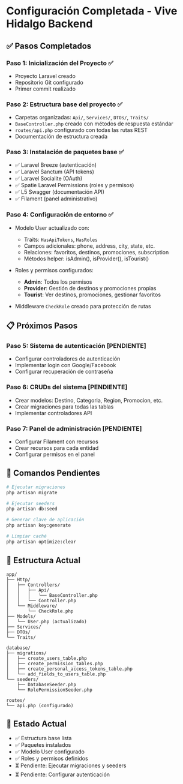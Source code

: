 # Configuración Completada - Vive Hidalgo Backend

## ✅ Pasos Completados

### Paso 1: Inicialización del Proyecto ✅
- Proyecto Laravel creado
- Repositorio Git configurado
- Primer commit realizado

### Paso 2: Estructura base del proyecto ✅
- Carpetas organizadas: `Api/`, `Services/`, `DTOs/`, `Traits/`
- `BaseController.php` creado con métodos de respuesta estándar
- `routes/api.php` configurado con todas las rutas REST
- Documentación de estructura creada

### Paso 3: Instalación de paquetes base ✅
- ✅ Laravel Breeze (autenticación)
- ✅ Laravel Sanctum (API tokens)
- ✅ Laravel Socialite (OAuth)
- ✅ Spatie Laravel Permissions (roles y permisos)
- ✅ L5 Swagger (documentación API)
- ✅ Filament (panel administrativo)

### Paso 4: Configuración de entorno ✅
- Modelo User actualizado con:
  - Traits: `HasApiTokens`, `HasRoles`
  - Campos adicionales: phone, address, city, state, etc.
  - Relaciones: favoritos, destinos, promociones, subscription
  - Métodos helper: isAdmin(), isProvider(), isTourist()

- Roles y permisos configurados:
  - **Admin**: Todos los permisos
  - **Provider**: Gestión de destinos y promociones propias
  - **Tourist**: Ver destinos, promociones, gestionar favoritos

- Middleware `CheckRole` creado para protección de rutas

## 📋 Próximos Pasos

### Paso 5: Sistema de autenticación [PENDIENTE]
- Configurar controladores de autenticación
- Implementar login con Google/Facebook
- Configurar recuperación de contraseña

### Paso 6: CRUDs del sistema [PENDIENTE]
- Crear modelos: Destino, Categoria, Region, Promocion, etc.
- Crear migraciones para todas las tablas
- Implementar controladores API

### Paso 7: Panel de administración [PENDIENTE]
- Configurar Filament con recursos
- Crear recursos para cada entidad
- Configurar permisos en el panel

## 🔧 Comandos Pendientes

```bash
# Ejecutar migraciones
php artisan migrate

# Ejecutar seeders
php artisan db:seed

# Generar clave de aplicación
php artisan key:generate

# Limpiar caché
php artisan optimize:clear
```

## 📁 Estructura Actual

```
app/
├── Http/
│   ├── Controllers/
│   │   ├── Api/
│   │   │   └── BaseController.php
│   │   └── Controller.php
│   └── Middleware/
│       └── CheckRole.php
├── Models/
│   └── User.php (actualizado)
├── Services/
├── DTOs/
└── Traits/

database/
├── migrations/
│   ├── create_users_table.php
│   ├── create_permission_tables.php
│   ├── create_personal_access_tokens_table.php
│   └── add_fields_to_users_table.php
└── seeders/
    ├── DatabaseSeeder.php
    └── RolePermissionSeeder.php

routes/
└── api.php (configurado)
```

## 🎯 Estado Actual
- ✅ Estructura base lista
- ✅ Paquetes instalados
- ✅ Modelo User configurado
- ✅ Roles y permisos definidos
- ⏳ Pendiente: Ejecutar migraciones y seeders
- ⏳ Pendiente: Configurar autenticación 